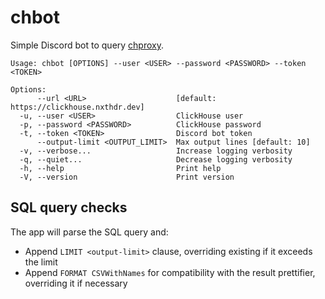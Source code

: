 # chbot 

Simple Discord bot to query [chproxy](https://www.chproxy.org/).

```
Usage: chbot [OPTIONS] --user <USER> --password <PASSWORD> --token <TOKEN>

Options:
      --url <URL>                    [default: https://clickhouse.nxthdr.dev]
  -u, --user <USER>                  ClickHouse user
  -p, --password <PASSWORD>          ClickHouse password
  -t, --token <TOKEN>                Discord bot token
      --output-limit <OUTPUT_LIMIT>  Max output lines [default: 10]
  -v, --verbose...                   Increase logging verbosity
  -q, --quiet...                     Decrease logging verbosity
  -h, --help                         Print help
  -V, --version                      Print version
```

## SQL query checks

The app will parse the SQL query and:
* Append `LIMIT <output-limit>` clause, overriding existing if it exceeds the limit
* Append `FORMAT CSVWithNames` for compatibility with the result prettifier, overriding it if necessary
